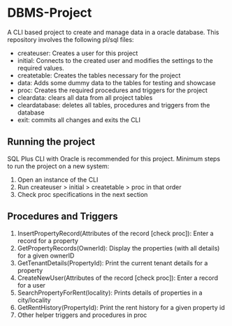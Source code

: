 # DBMS-Project
A CLI based project to create and manage data in a oracle database. This repository involves the following pl/sql files:

- createuser: Creates a user for this project
- initial: Connects to the created user and modifies the settings to the required values.
- createtable: Creates the tables necessary for the project
- data: Adds some dummy data to the tables for testing and showcase
- proc: Creates the required procedures and triggers for the project
- cleardata: clears all data from all project tables
- cleardatabase: deletes all tables, procedures and triggers from the database
- exit: commits all changes and exits the CLI
  
## Running the project
SQL Plus CLI with Oracle is recommended for this project. Minimum steps to run the project on a new system: 

1. Open an instance of the CLI
2. Run createuser > initial > createtable > proc in that order
3. Check proc specifications in the next section

## Procedures and Triggers

1. InsertPropertyRecord(Attributes of the record [check proc]): Enter a record for a property
2. GetPropertyRecords(OwnerId): Display the properties (with all details) for a given ownerID
3. GetTenantDetails(PropertyId): Print the current tenant details for a property
4. CreateNewUser(Attributes of the record [check proc]): Enter a record for a user
5. SearchPropertyForRent(locality): Prints details of properties in a city/locality
6. GetRentHistory(PropertyId): Print the rent history for a given property id
7. Other helper triggers and procedures in proc
